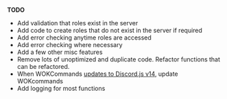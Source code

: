 **TODO**
- Add validation that roles exist in the server
- Add code to create roles that do not exist in the server if required
- Add error checking anytime roles are accessed
- Add error checking where necessary
- Add a few other misc features
- Remove lots of unoptimized and duplicate code. Refactor functions that can be refactored.
- When WOKCommands [updates to Discord.js v14](https://github.com/AlexzanderFlores/WOKCommands/issues/228), update WOKcommands
- Add logging for most functions